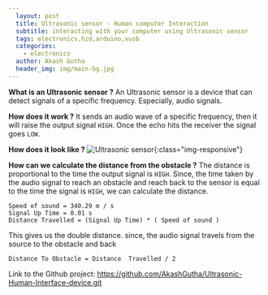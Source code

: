 ```yaml
---
  layout: post
  title: Ultrasonic sensor - Human computer Interaction
  subtitle: interacting with your computer using Ultrasonic sensor
  tags: electronics,hid,arduino,vusb
  categories: 
    - electronics
  author: Akash Gutha
  header_img: img/main-bg.jpg
---
```


__What is an Ultrasonic sensor ?__
An Ultrasonic sensor is a device that can detect signals of a specific frequency. Especially, audio signals.

__How does it work ?__
It sends an audio wave of a specific frequency, then it will raise the output signal `HIGH`. Once the echo hits the receiver the signal goes `LOW`. 

__How does it look like ?__
![Ultrasonic sensor](https://www.clinchhub.com/wp-content/uploads/2016/12/sku_133696_3.jpg){:class="img-responsive"}

__How can we calculate the distance from the obstacle ?__
The distance is proportional to the time the output signal is `HIGH`. Since, the time taken by the audio signal to reach an obstacle and reach back to the sensor is equal to the time the signal is `HIGH`, we can calculate the distance.
```
Speed of sound = 340.29 m / s
Signal Up Time = 0.01 s
Distance Travelled = (Signal Up Time) * ( Speed of sound )
```
This gives us the double distance. since, the audio signal travels from the source to the obstacle and back
```
Distance To Obstacle = Distance  Travelled / 2
```

Link to the Github project:
https://github.com/AkashGutha/Ultrasonic-Human-Interface-device.git
